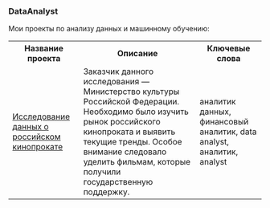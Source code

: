### DataAnalyst
Мои проекты по анализу данных и машинному обучению:

<table>
<tr><th>Название проекта</th><th>Описание</th><th>Ключевые слова</th></tr>
<tr>
  <td> 
    <a href="https://gist.github.com/asenachin/6b5718a123f5b095d85f77404716bfb7"> Исследование данных о российском кинопрокате 
    </a> 
  </td>
  <td> Заказчик данного исследования — Министерство культуры Российской Федерации. Необходимо было изучить рынок российского кинопроката и выявить текущие тренды. Особое внимание следовало уделить фильмам, которые получили государственную поддержку.
  </td>
  <td> аналитик данных, финансовый аналитик, data analyst, аналитик, analyst 
  </td>
</tr>
</table>
